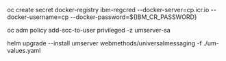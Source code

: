 oc create secret docker-registry ibm-regcred --docker-server=cp.icr.io --docker-username=cp --docker-password=${IBM_CR_PASSWORD}

oc adm policy add-scc-to-user privileged -z umserver-sa

helm upgrade --install umserver webmethods/universalmessaging -f ./um-values.yaml
